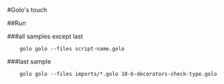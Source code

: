#Golo's touch

##Run

###all samples except last

		golo golo --files script-name.golo

###last sample

		golo golo --files imports/*.golo 10-b-decorators-check-type.golo

		



